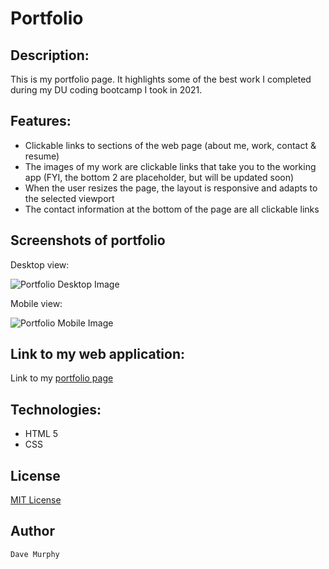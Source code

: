 # Portfolio

## Description:

This is my portfolio page. It highlights some of the best work I completed during my DU coding bootcamp I took in 2021.

## Features:

* Clickable links to sections of the web page (about me, work, contact & resume)
* The images of my work are clickable links that take you to the working app (FYI, the bottom 2 are placeholder, but will be updated soon)
* When the user resizes the page, the layout is responsive and adapts to the selected viewport
* The contact information at the bottom of the page are all clickable links 

## Screenshots of portfolio

Desktop view:

![Portfolio Desktop Image](https://murda02.github.io/portfolio/assets/images/portfolio.jpg)

Mobile view:

![Portfolio Mobile Image](https://murda02.github.io/portfolio/assets/images/mobile-view.png)

## Link to my web application:

Link to my [portfolio page](https://murda02.github.io/portfolio)

## Technologies:

* HTML 5
* CSS

## License

[MIT License](https://github.com/murda02/homework-week-2-dlm/blob/main/LICENSE)

## Author

    Dave Murphy
